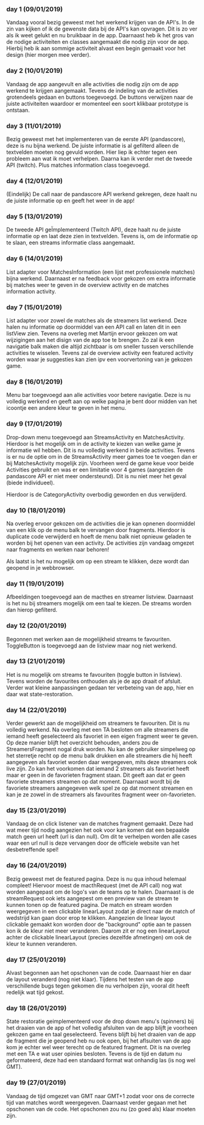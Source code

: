 ### day 1 (09/01/2019)
Vandaag vooral bezig geweest met het werkend krijgen van de API's. In de zin van kijken of ik de gewenste data bij de API's kan opvragen. Dit is zo ver als ik weet gelukt en nu bruikbaar in de app. Daarnaast heb ik het gros van de nodige activiteiten en classes aangemaakt die nodig zijn voor de app. Hierbij heb ik aan sommige activiteit alvast een begin gemaakt voor het design (hier morgen mee verder).

### day 2 (10/01/2019)
Vandaag de app aangevult en alle activities die nodig zijn om de app werkend te krijgen aangemaakt. Tevens de indeling van de activities grotendeels gedaan en buttons toegevoegd. De buttons verwijzen naar de juiste activiteiten waardoor er momenteel een soort klikbaar prototype is ontstaan.

### day 3 (11/01/2019)
Bezig geweest met het implementeren van de eerste API (pandascore), deze is nu bijna werkend. De juiste informatie is al gefilterd alleen de textvelden moeten nog gevuld worden. Hier liep ik echter tegen een probleem aan wat ik moet verhelpen. Daarna kan ik verder met de tweede API (twitch). Plus matches information class toegevoegd.

### day 4 (12/01/2019)
(Eindelijk) De call naar de pandascore API werkend gekregen, deze haalt nu de juiste informatie op en geeft het weer in de app!

### day 5 (13/01/2019)
De tweede API geÏmplementeerd (Twitch API), deze haalt nu de juiste informatie op en laat deze zien in textvelden. Tevens is, om de informatie op te slaan, een streams informatie class aangemaakt.

### day 6 (14/01/2019)
List adapter voor MatchesInformation (een lijst met professionele matches) bijna werkend. Daarnaast er na feedback voor gekozen om extra informatie bij matches weer te geven in de overview activity en de matches information activity. 

### day 7 (15/01/2019)
List adapter voor zowel de matches als de streamers list werkend. Deze halen nu informatie op doormiddel van een API call en laten dit in een listView zien. Tevens na overleg met Martijn ervoor gekozen om wat wijzigingen aan het disign van de app toe te brengen. Zo zal ik een navigatie balk maken die altijd zichtbaar is om sneller tussen verschillende activities te wisselen. Tevens zal de overview activity een featured activity worden waar je suggesties kan zien ipv een voorvertoning van je gekozen game.

### day 8 (16/01/2019)
Menu bar toegevoegd aan alle activities voor betere navigatie. Deze is nu volledig werkend en geeft aan op welke pagina je bent door midden van het icoontje een andere kleur te geven in het menu. 

### day 9 (17/01/2019)
Drop-down menu toegevoegd aan StreamsActivity en MatchesActivity. Hierdoor is het mogelijk om in de activity te kiezen van welke game je informatie wil hebben. Dit is nu volledig werkend in beide activities. Tevens is er nu de optie om in de StreamsActivity meer games toe te voegen dan er bij MatchesActivity mogelijk zijn. Voorheen werd de game keue voor beide Activities gebruikt en was er een limitatie voor 4 games (aangezien de pandascore API er niet meer ondersteund). Dit is nu niet meer het geval (biede individueel).

Hierdoor is de CategoryActivity overbodig geworden en dus verwijderd.

### day 10 (18/01/2019)
Na overleg ervoor gekozen om de activities die je kan opnenen doormiddel van een klik op de menu balk te vervangen door fragments. Hierdoor is duplicate code verwijderd en hoeft de menu balk niet opnieuw geladen te worden bij het openen van een activity. De activities zijn vandaag omgezet naar fragments en werken naar behoren!

Als laatst is het nu mogelijk om op een stream te klikken, deze wordt dan geopend in je webbrowser.

### day 11 (19/01/2019)
Afbeeldingen toegevoegd aan de macthes en streamer listview. Daarnaast is het nu bij streamers mogelijk om een taal te kiezen. De streams worden dan hierop gefilterd.

### day 12 (20/01/2019)
Begonnen met werken aan de mogelijkheid streams te favouriten. ToggleButton is toegevoegd aan de listview maar nog niet werkend.


### day 13 (21/01/2019)
Het is nu mogelijk om streams te favouriten (toggle button in listview). Tevens worden de favourites onthouden als je de app draait of afsluit. Verder wat kleine aanpassingen gedaan ter verbeteing van de app, hier en daar wat state-restoration.

### day 14 (22/01/2019)
Verder gewerkt aan de mogelijkheid om streamers te favouriten. Dit is nu volledig werkend. Na overleg met een TA besloten om alle streamers die iemand heeft geselecteerd als favoriet in een eigen fragment weer te geven. Op deze manier blijft het overzicht behouden, anders zou de StreamersFragment nogal druk worden. Nu kan de gebruiker simpelweg op het sterretje recht op de menu balk drukken en alle streamers die hij heeft aangegeven als favoriet worden daar wergegeven, mits deze streamers ook live zijn. Zo kan het voorkomen dat iemand 2 streamers als favoriet heeft maar er geen in de favorieten fragment staan. Dit geeft aan dat er geen favoriete streamers streamen op dat moment. Daarnaast wordt bij de favoriete streamers aangegeven welk spel ze op dat moment streamen en kan je ze zowel in de streamers als favourites fragment weer on-favorieten.

### day 15 (23/01/2019)
Vandaag de on click listener van de matches fragment gemaakt. Deze had wat meer tijd nodig aangezien het ook voor kan komen dat een bepaalde match geen url heeft (url is dan null). Om dit te verhelpen worden alle cases waar een url null is deze vervangen door de officiele website van het desbetreffende spel!


### day 16 (24/01/2019)
Bezig geweest met de featured pagina. Deze is nu qua inhoud helemaal compleet! Hiervoor moest de macthRequest (met de API call) nog wat worden aangepast om de logo's van de teams op te halen. Daarnaast is de streamRequest ook iets aangepest om een preview van de stream te kunnen tonen op de featured pagina. De match en stream worden weergegeven in een clickable linearLayout zodat je direct naar de match of wedstrijd kan gaan door erop te klikken. Aangezien de linear layout clickable gemaakt kon worden door de "background" optie aan te passen kon ik de kleur niet meer veranderen. Daarom zit er nog een linearLayout achter de clickable linearLayout (precies dezelfde afmetingen) om ook de kleur te kunnen veranderen.

### day 17 (25/01/2019)
Alvast begonnen aan het opschonen van de code. Daarnaast hier en daar de layout veranderd (nog niet klaar). Tijdens het testen van de app verschillende bugs tegen gekomen die nu verholpen zijn, vooral dit heeft redelijk wat tijd gekost.

### day 18 (26/01/2019)
State restoratie geimplementeerd voor de drop down menu's (spinners) bij het draaien van de app of het volledig afsluiten van de app blijft je voorheen gekozen game en taal geselecteerd. Tevens blijft bij het draaien van de app de fragment die je geopend heb nu ook open, bij het aflsuiten van de app kom je echter wel weer terecht op de featured fragment. Dit is na overleg met een TA e wat user opinies besloten. Tevens is de tijd en datum nu geformateerd, deze had een standaard format wat onhandig las (is nog wel GMT). 

### day 19 (27/01/2019)
Vandaag de tijd omgezet van GMT naar GMT+1 zodat voor ons de correcte tijd van matches wordt weergegeven. Daarnaast verder gegaan met het opschonen van de code. Het opschonen zou nu (zo goed als) klaar moeten zijn.

